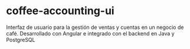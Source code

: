 # coffee-accounting-ui
Interfaz de usuario para la gestión de ventas y cuentas en un negocio de café. Desarrollado con Angular e integrado con el backend en Java y PostgreSQL
